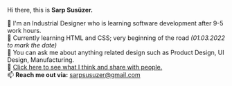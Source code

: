 
<!--
**sarpsusuzer/sarpsusuzer** is a ✨ _special_ ✨ repository because its `README.md` (this file) appears on your GitHub profile.

Here are some ideas to get you started:

- 🔭 I’m currently working on ...
- 🌱 I’m currently learning ...
- 👯 I’m looking to collaborate on ...
- 🤔 I’m looking for help with ...
- 💬 Ask me about ...
- 📫 How to reach me: ...
- 😄 Pronouns: ...
- ⚡ Fun fact: ...
-->
Hi there, this is <strong> Sarp Susüzer. </strong> <br>

🔭 I'm an Industrial Designer who is learning software development after 9-5 work hours. <br>
🌱 Currently learning HTML and CSS; very beginning of the road <i>(01.03.2022 to mark the date)</i> <br>
💬 You can ask me about anything related design such as Product Design, UI Design, Manufacturing. <br>
🤔 <a href="https://twitter.com/sarpsusuzer">Click here to see what I think and share with people.</a> <br>
📫 <b>Reach me out via:</b> sarpsusuzer@gmail.com 
